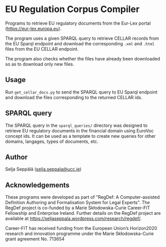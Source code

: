 # EU Regulation Corpus Compiler

Programs to retrieve EU regulatory documents from the Eur-Lex portal (https://eur-lex.europa.eu). 

The program uses a given SPARQL query to retrieve CELLAR records from the EU Sparql endpoint and download the corresponding `.xml` and `.html` files from the EU CELLAR endpoint.

The program also checks whether the files have already been downloaded so as to download only new files.

## Usage

Run `get_cellar_docs.py` to send the SPARQL query to EU Sparql endpoint and download the files corresponding to the returned CELLAR ids. 

## SPARQL query

The SPARQL query in the `sparql_queries/` directory was designed to retrieve EU regulatory documents in the financial domain using EuroVoc concept ids. It can be used as a template to create new queries for other domains, langages, types of documents, etc.

## Author
Selja Seppälä
(selja.seppala@ucc.ie)

## Acknowledgements
These programs were developed as part of "RegDef: A Computer-assisted Definition Authoring and Formalisation System for Legal Experts". The RegDef project is co-funded by a Marie Skłodowska-Curie Career-FIT Fellowship and Enterprise Ireland. Further details on the RegDef project are available at https://seljaseppala.wordpress.com/research/regdef/.

Career-FIT has received funding from the European Union’s Horizon2020 research and innovation programme under the Marie Skłodowska-Curie grant agreement No. 713654
